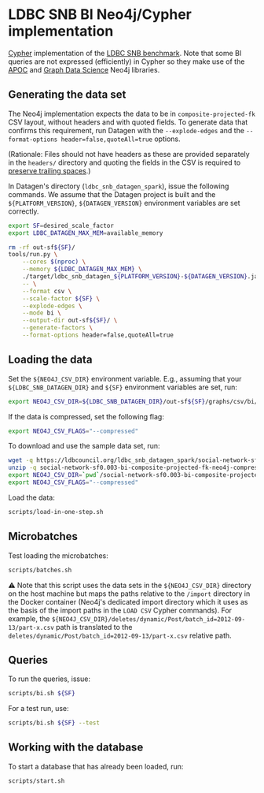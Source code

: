# LDBC SNB BI Neo4j/Cypher implementation

[Cypher](http://www.opencypher.org/) implementation of the [LDBC SNB benchmark](https://github.com/ldbc/ldbc_snb_docs).
Note that some BI queries are not expressed (efficiently) in Cypher so they make use of the [APOC](https://neo4j.com/labs/apoc/) and [Graph Data Science](https://neo4j.com/product/graph-data-science-library/) Neo4j libraries.

## Generating the data set

The Neo4j implementation expects the data to be in `composite-projected-fk` CSV layout, without headers and with quoted fields.
To generate data that confirms this requirement, run Datagen with the `--explode-edges` and the `--format-options header=false,quoteAll=true` options.

(Rationale: Files should not have headers as these are provided separately in the `headers/` directory and quoting the fields in the CSV is required to [preserve trailing spaces](https://neo4j.com/docs/operations-manual/4.3/tools/neo4j-admin-import/#import-tool-header-format).)

In Datagen's directory (`ldbc_snb_datagen_spark`), issue the following commands. We assume that the Datagen project is built and the `${PLATFORM_VERSION}`, `${DATAGEN_VERSION}` environment variables are set correctly.

```bash
export SF=desired_scale_factor
export LDBC_DATAGEN_MAX_MEM=available_memory
```

```bash
rm -rf out-sf${SF}/
tools/run.py \
    --cores $(nproc) \
    --memory ${LDBC_DATAGEN_MAX_MEM} \
    ./target/ldbc_snb_datagen_${PLATFORM_VERSION}-${DATAGEN_VERSION}.jar \
    -- \
    --format csv \
    --scale-factor ${SF} \
    --explode-edges \
    --mode bi \
    --output-dir out-sf${SF}/ \
    --generate-factors \
    --format-options header=false,quoteAll=true
```

## Loading the data

Set the `${NEO4J_CSV_DIR}` environment variable. E.g., assuming that your `${LDBC_SNB_DATAGEN_DIR}` and `${SF}` environment variables are set, run:

```bash
export NEO4J_CSV_DIR=${LDBC_SNB_DATAGEN_DIR}/out-sf${SF}/graphs/csv/bi/composite-projected-fk/
```

If the data is compressed, set the following flag:

```bash
export NEO4J_CSV_FLAGS="--compressed"
```

To download and use the sample data set, run:

```bash
wget -q https://ldbcouncil.org/ldbc_snb_datagen_spark/social-network-sf0.003-bi-composite-projected-fk-neo4j-compressed.zip
unzip -q social-network-sf0.003-bi-composite-projected-fk-neo4j-compressed.zip
export NEO4J_CSV_DIR=`pwd`/social-network-sf0.003-bi-composite-projected-fk-neo4j-compressed/graphs/csv/bi/composite-projected-fk/
export NEO4J_CSV_FLAGS="--compressed"
```

Load the data:

```bash
scripts/load-in-one-step.sh
```

## Microbatches

Test loading the microbatches:

```bash
scripts/batches.sh
```

:warning: Note that this script uses the data sets in the `${NEO4J_CSV_DIR}` directory on the host machine but maps the paths relative to the `/import` directory in the Docker container (Neo4j's dedicated import directory which it uses as the basis of the import paths in the `LOAD CSV` Cypher commands).
For example, the `${NEO4J_CSV_DIR}/deletes/dynamic/Post/batch_id=2012-09-13/part-x.csv` path is translated to the `deletes/dynamic/Post/batch_id=2012-09-13/part-x.csv` relative path.

## Queries

To run the queries, issue:

```bash
scripts/bi.sh ${SF}
```

For a test run, use:

```bash
scripts/bi.sh ${SF} --test
```

## Working with the database

To start a database that has already been loaded, run:

```bash
scripts/start.sh
```
